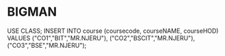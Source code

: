 # BIGMAN
USE CLASS;
INSERT INTO course (coursecode, courseNAME, courseHOD)
VALUES 
("CO1","BIT","MR.NJERU"),
("CO2","BSCIT","MR.NJERU"),
("CO3","BSE","MR.NJERU");
